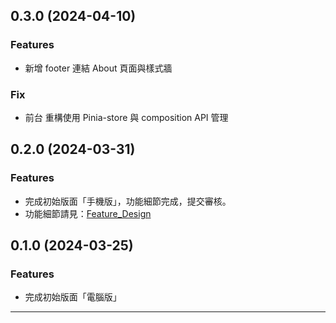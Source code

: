 ## 0.3.0 (2024-04-10)

### Features

- 新增 footer 連結 About 頁面與樣式牆

### Fix

- 前台 重構使用 Pinia-store 與 composition API 管理

## 0.2.0 (2024-03-31)

### Features

- 完成初始版面「手機版」，功能細節完成，提交審核。
- 功能細節請見：[Feature_Design](./Feature_Design.md)

## 0.1.0 (2024-03-25)

### Features

- 完成初始版面「電腦版」

---
